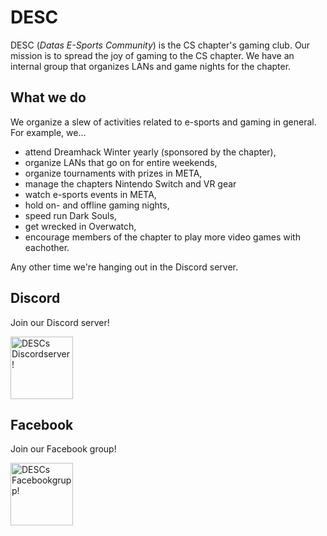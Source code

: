 # DESC

DESC (*Datas E-Sports Community*) is the CS chapter's gaming club. Our mission is to spread the joy of gaming to the CS chapter. We have an internal group that organizes LANs and game nights for the chapter.

## What we do

We organize a slew of activities related to e-sports and gaming in general. For example, we...

* attend Dreamhack Winter yearly (sponsored by the chapter),
* organize LANs that go on for entire weekends,
* organize tournaments with prizes in META,
* manage the chapters Nintendo Switch and VR gear
* watch e-sports events in META,
* hold on- and offline gaming nights,
* speed run Dark Souls,
* get wrecked in Overwatch,
* encourage members of the chapter to play more video games with eachother.

Any other time we're hanging out in the Discord server.

## Discord

Join our Discord server!

<a href="https://discord.gg/xwjCxXkmFM">
    <img 
         src="https://dsekt-assets.s3.amazonaws.com/namnder/desc/discord-logo.png" 
         alt="DESCs Discordserver!"
         width="100"
    >
</a>

## Facebook

Join our Facebook group!

<a href="https://www.facebook.com/groups/447431545372957">
    <img 
         src="https://dsekt-assets.s3.amazonaws.com/namnder/desc/facebook-logo.png" 
         alt="DESCs Facebookgrupp!"
         width="100"
    >
</a>

